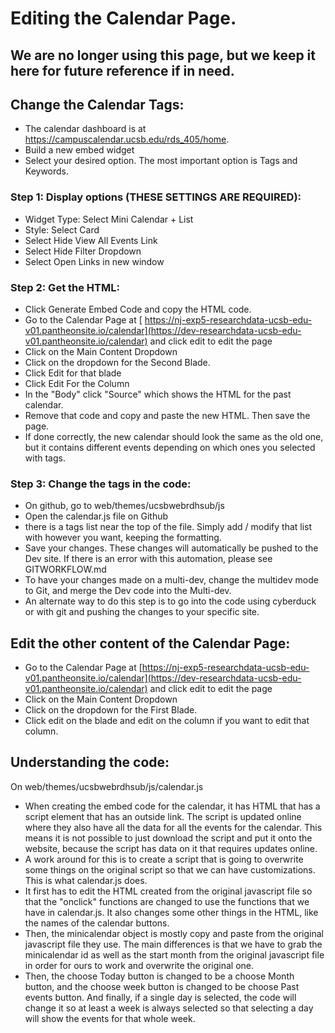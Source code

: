 # Editing the Calendar Page.

## We are no longer using this page, but we keep it here for future reference if in need.

## Change the Calendar Tags:
- The calendar dashboard is at https://campuscalendar.ucsb.edu/rds_405/home.  
- Build a new embed widget
- Select your desired option.  The most important option is Tags and Keywords.  
### Step 1: Display options (THESE SETTINGS ARE REQUIRED):
- Widget Type: Select Mini Calendar + List
- Style: Select Card
- Select Hide View All Events Link
- Select Hide Filter Dropdown
- Select Open Links in new window
### Step 2: Get the HTML:
- Click Generate Embed Code and copy the HTML code.
- Go to the Calendar Page at [ https://nj-exp5-researchdata-ucsb-edu-v01.pantheonsite.io/calendar](https://dev-researchdata-ucsb-edu-v01.pantheonsite.io/calendar) and click edit to edit the page
- Click on the Main Content Dropdown
- Click on the dropdown for the Second Blade.
- Click Edit for that blade
- Click Edit For the Column
- In the "Body" click "Source" which shows the HTML for the past calendar.
- Remove that code and copy and paste the new HTML.  Then save the page.
- If done correctly, the new calendar should look the same as the old one, but it contains different events depending on which ones you selected with tags.

### Step 3: Change the tags in the code:
- On github, go to web/themes/ucsbwebrdhsub/js
- Open the calendar.js file on Github
- there is a tags list near the top of the file. Simply add / modify that list with however you want, keeping the formatting.  
- Save your changes.  These changes will automatically be pushed to the Dev site.  If there is an error with this automation, please see GITWORKFLOW.md
- To have your changes made on a multi-dev, change the multidev mode to Git, and merge the Dev code into the Multi-dev. 
- An alternate way to do this step is to go into the code using cyberduck or with git and pushing the changes to your specific site. 

## Edit the other content of the Calendar Page:
- Go to the Calendar Page at [https://nj-exp5-researchdata-ucsb-edu-v01.pantheonsite.io/calendar](https://dev-researchdata-ucsb-edu-v01.pantheonsite.io/calendar) and click edit to edit the page
- Click on the Main Content Dropdown
- Click on the dropdown for the First Blade.
- Click edit on the blade and edit on the column if you want to edit that column.

## Understanding the code:
On web/themes/ucsbwebrdhsub/js/calendar.js
- When creating the embed code for the calendar, it has HTML that has a script element that has an outside link.  The script is updated online where
they also have all the data for all the events for the calendar.  This means it is not possible to just download the script and put it onto the website, because the script has data on it that requires updates online.  
- A work around for this is to create a script that is going to overwrite some things on the original script so that we can have customizations.  This is what calendar.js does.  
- It first has to edit the HTML created from the original javascript file so that the "onclick" functions are changed to use the functions that we have in calendar.js.  It also changes some other things in the HTML, like the names of the calendar buttons.
- Then, the minicalendar object is mostly copy and paste from the original javascript file they use.  The main differences is that we have to grab the minicalendar id as well as the start month from the original javascript file in order for ours to work and overwrite the original one. 
- Then, the choose Today button is changed to be a choose Month button, and the choose week button is changed to be choose Past events button.  And finally, if a single day is selected, the code will change it so at least a week is always selected so that selecting a day will show the events for that whole week.
